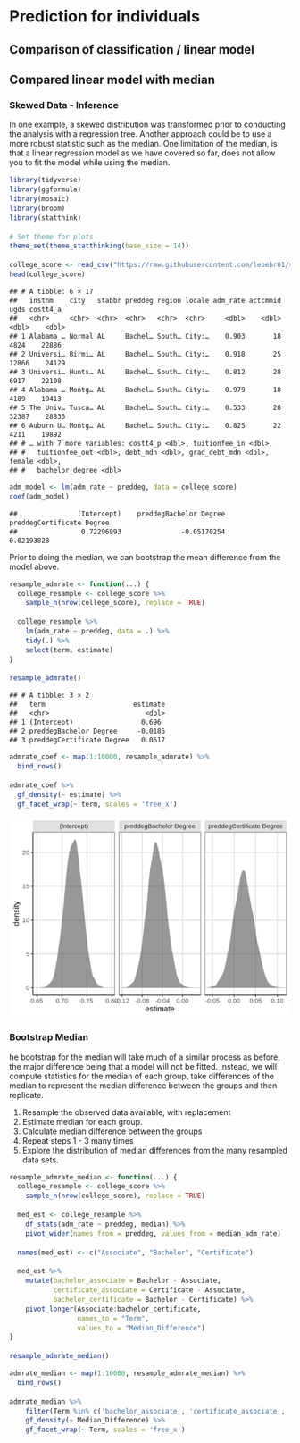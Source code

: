 # Prediction for individuals    


## Comparison of classification / linear model  


## Compared linear model with median
### Skewed Data - Inference
In one example, a skewed distribution was transformed prior to conducting the analysis with a regression tree. Another approach could be to use a more robust statistic such as the median. One limitation of the median, is that a linear regression model as we have covered so far, does not allow you to fit the model while using the median.


```r
library(tidyverse)
library(ggformula)
library(mosaic)
library(broom)
library(statthink)

# Set theme for plots
theme_set(theme_statthinking(base_size = 14))

college_score <- read_csv("https://raw.githubusercontent.com/lebebr01/statthink/master/data-raw/College-scorecard-clean.csv", guess_max = 10000)
head(college_score)
```

```
## # A tibble: 6 × 17
##   instnm    city   stabbr preddeg region locale adm_rate actcmmid  ugds costt4_a
##   <chr>     <chr>  <chr>  <chr>   <chr>  <chr>     <dbl>    <dbl> <dbl>    <dbl>
## 1 Alabama … Normal AL     Bachel… South… City:…    0.903       18  4824    22886
## 2 Universi… Birmi… AL     Bachel… South… City:…    0.918       25 12866    24129
## 3 Universi… Hunts… AL     Bachel… South… City:…    0.812       28  6917    22108
## 4 Alabama … Montg… AL     Bachel… South… City:…    0.979       18  4189    19413
## 5 The Univ… Tusca… AL     Bachel… South… City:…    0.533       28 32387    28836
## 6 Auburn U… Montg… AL     Bachel… South… City:…    0.825       22  4211    19892
## # … with 7 more variables: costt4_p <dbl>, tuitionfee_in <dbl>,
## #   tuitionfee_out <dbl>, debt_mdn <dbl>, grad_debt_mdn <dbl>, female <dbl>,
## #   bachelor_degree <dbl>
```


```r
adm_model <- lm(adm_rate ~ preddeg, data = college_score)
coef(adm_model)
```

```
##               (Intercept)    preddegBachelor Degree preddegCertificate Degree 
##                0.72296993               -0.05170254                0.02193828
```

Prior to doing the median, we can bootstrap the mean difference from the model above.


```r
resample_admrate <- function(...) {
  college_resample <- college_score %>%
    sample_n(nrow(college_score), replace = TRUE)

  college_resample %>%
    lm(adm_rate ~ preddeg, data = .) %>%
    tidy(.) %>%
    select(term, estimate)
}

resample_admrate()
```

```
## # A tibble: 3 × 2
##   term                      estimate
##   <chr>                        <dbl>
## 1 (Intercept)                 0.696 
## 2 preddegBachelor Degree     -0.0186
## 3 preddegCertificate Degree   0.0617
```


```r
admrate_coef <- map(1:10000, resample_admrate) %>%
  bind_rows()

admrate_coef %>%
  gf_density(~ estimate) %>% 
  gf_facet_wrap(~ term, scales = 'free_x')
```

<img src="10-misc_files/figure-html/replicate-adm-rate-1.png" width="672" />

### Bootstrap Median
he bootstrap for the median will take much of a similar process as before, the major difference being that a model will not be fitted. Instead, we will compute statistics for the median of each group, take differences of the median to represent the median difference between the groups and then replicate.

1. Resample the observed data available, with replacement
2. Estimate median for each group.
3. Calculate median difference between the groups
4. Repeat steps 1 - 3 many times
5. Explore the distribution of median differences from the many resampled data sets.


```r
resample_admrate_median <- function(...) {
  college_resample <- college_score %>%
    sample_n(nrow(college_score), replace = TRUE)

  med_est <- college_resample %>%
    df_stats(adm_rate ~ preddeg, median) %>%
    pivot_wider(names_from = preddeg, values_from = median_adm_rate)

  names(med_est) <- c("Associate", "Bachelor", "Certificate")
  
  med_est %>% 
    mutate(bachelor_associate = Bachelor - Associate,
           certificate_associate = Certificate - Associate,
           bachelor_certificate = Bachelor - Certificate) %>%
    pivot_longer(Associate:bachelor_certificate, 
                 names_to = "Term", 
                 values_to = "Median_Difference")
}

resample_admrate_median()
```


```r
admrate_median <- map(1:10000, resample_admrate_median) %>%
  bind_rows()

admrate_median %>%
    filter(Term %in% c('bachelor_associate', 'certificate_associate', 'bachelor_certificate')) %>%
    gf_density(~ Median_Difference) %>% 
    gf_facet_wrap(~ Term, scales = 'free_x')
```


